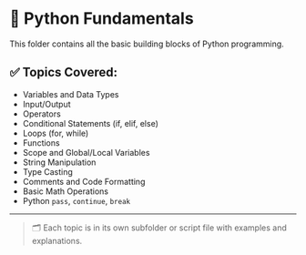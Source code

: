 # 🐍 Python Fundamentals

This folder contains all the basic building blocks of Python programming.

## ✅ Topics Covered:

- Variables and Data Types
- Input/Output
- Operators
- Conditional Statements (if, elif, else)
- Loops (for, while)
- Functions
- Scope and Global/Local Variables
- String Manipulation
- Type Casting
- Comments and Code Formatting
- Basic Math Operations
- Python `pass`, `continue`, `break`

---

> 🗂️ Each topic is in its own subfolder or script file with examples and explanations.
